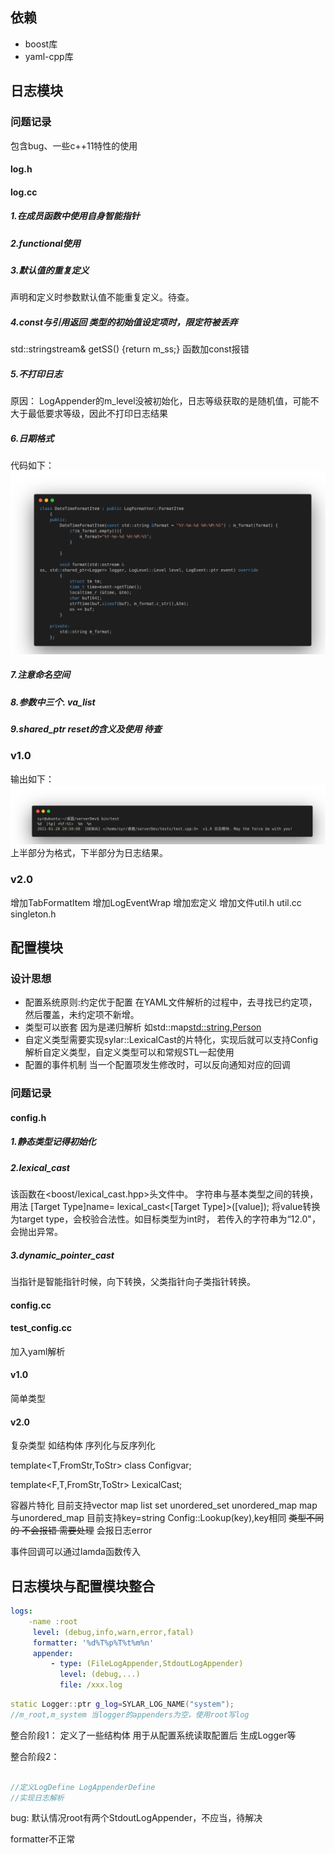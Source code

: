 ## 依赖
+ boost库
+ yaml-cpp库

## 日志模块
### 问题记录
包含bug、一些c++11特性的使用
#### log.h
#### log.cc
##### 1.在成员函数中使用自身智能指针
##### 2.functional使用
##### 3.默认值的重复定义
声明和定义时参数默认值不能重复定义。待查。
##### 4.const与引用返回  类型的初始值设定项时，限定符被丢弃
 std::stringstream& getSS() {return m_ss;}
 函数加const报错
##### 5.不打印日志
原因： LogAppender的m_level没被初始化，日志等级获取的是随机值，可能不大于最低要求等级，因此不打印日志结果
##### 6.日期格式
代码如下：
![](../imgs/log_timeformat.png)
##### 7.注意命名空间
##### 8.参数中三个.  va_list

##### 9.shared_ptr reset的含义及使用 待查

### v1.0
输出如下：
![](../imgs/log_v1.0_output.png)
上半部分为格式，下半部分为日志结果。
### v2.0
增加TabFormatItem
增加LogEventWrap
增加宏定义
增加文件util.h util.cc singleton.h

## 配置模块
### 设计思想
+ 配置系统原则:约定优于配置 在YAML文件解析的过程中，去寻找已约定项，然后覆盖，未约定项不新增。
+ 类型可以嵌套 因为是递归解析 如std::map<std::string,Person>
+ 自定义类型需要实现sylar::LexicalCast的片特化，实现后就可以支持Config解析自定义类型，自定义类型可以和常规STL一起使用
+ 配置的事件机制 当一个配置项发生修改时，可以反向通知对应的回调
### 问题记录
#### config.h
##### 1.静态类型记得初始化

##### 2.lexical_cast
该函数在<boost/lexical_cast.hpp>头文件中。
字符串与基本类型之间的转换，用法 [Target Type]name= lexical_cast<[Target Type]>([value]); 将value转换为target type，会校验合法性。如目标类型为int时，
若传入的字符串为“12.0"，会抛出异常。
##### 3.dynamic_pointer_cast
当指针是智能指针时候，向下转换，父类指针向子类指针转换。
#### config.cc
#### test_config.cc
加入yaml解析

#### v1.0
简单类型

#### v2.0
复杂类型 如结构体
序列化与反序列化

template<T,FromStr,ToStr>
class Configvar;

template<F,T,FromStr,ToStr>
LexicalCast;

容器片特化 目前支持vector map list set unordered_set unordered_map
map与unordered_map 目前支持key=string
Config::Lookup(key),key相同
~~类型不同的 不会报错 需要处理~~ 会报日志error

事件回调可以通过lamda函数传入


## 日志模块与配置模块整合
```yaml
logs:
    -name :root
     level: (debug,info,warn,error,fatal)
     formatter: '%d%T%p%T%t%m%n'
     appender:
         - type: (FileLogAppender,StdoutLogAppender)
           level: (debug,...)
           file: /xxx.log

```

```cpp
static Logger::ptr g_log=SYLAR_LOG_NAME("system");
//m_root,m_system 当logger的appenders为空，使用root写log


```


整合阶段1：
定义了一些结构体 用于从配置系统读取配置后 生成Logger等

整合阶段2：
```cpp

//定义LogDefine LogAppenderDefine
//实现日志解析

```
bug:
默认情况root有两个StdoutLogAppender，不应当，待解决

formatter不正常
